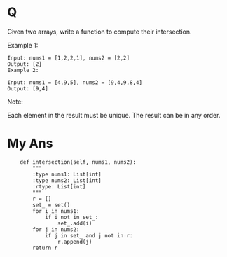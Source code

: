 # Q
Given two arrays, write a function to compute their intersection.

Example 1:
```
Input: nums1 = [1,2,2,1], nums2 = [2,2]
Output: [2]
Example 2:

Input: nums1 = [4,9,5], nums2 = [9,4,9,8,4]
Output: [9,4]
```
Note:

Each element in the result must be unique.
The result can be in any order.

# My Ans
```
    def intersection(self, nums1, nums2):
        """
        :type nums1: List[int]
        :type nums2: List[int]
        :rtype: List[int]
        """
        r = []
        set_ = set()
        for i in nums1:
            if i not in set_:
                set_.add(i)
        for j in nums2:
            if j in set_ and j not in r:
                r.append(j)
        return r
```        
